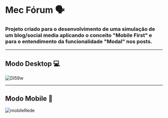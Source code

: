 # Mec Fórum 🗣️

### Projeto criado para o desenvolvimento de uma simulação de um blog/social media aplicando o conceito "Mobile First" e para o entendimento da funcionalidade "Modal" nos posts.
<hr>

## Modo Desktop 💻

![Dl59w](https://user-images.githubusercontent.com/115199808/217347914-cdbdae19-83ad-453f-a66a-81a46a6d1525.png)

<hr>

## Modo Mobile 📲

![mobileRede](https://user-images.githubusercontent.com/115199808/223775171-8e9a749c-c6de-4f60-a02c-cf766c8613c5.png)

